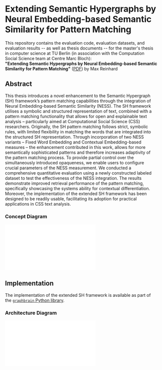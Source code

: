# Extending Semantic Hypergraphs by Neural Embedding-based Semantic Similarity for Pattern Matching
This repository contains the evaluation code, evaluation datasets, and evaluation results -- as well as thesis documents -- for the master's thesis in computer science at TU Berlin (in association with the Computation Social Science team at Centre Marc Bloch):  
**"Extending Semantic Hypergraphs by Neural Embedding-based Semantic Similarity for Pattern Matching"** ([PDF](docs/thesis/thesis.pdf)) by Max Reinhard

## Abstract
This thesis introduces a novel enhancement to the Semantic Hypergraph (SH) framework’s pattern matching capabilities through the integration of Neural Embedding-based Semantic Similarity (NESS). The SH framework utilises a symbolic and structured representation of text, combined with a pattern matching functionality that allows for open and explainable text analysis – particularly aimed at Computational Social Science (CSS) researchers. Originally, the SH pattern matching follows strict, symbolic rules, with limited flexibility in matching the words that are integrated into the structured SH representation. Through incorporation of two NESS variants – Fixed Word Embedding and Contextual Embedding-based measures – the enhancement contributed in this work, allows for more semantically sophisticated patterns and therefore increases adaptivity of the pattern matching process. To provide partial control over the simultaneously introduced opaqueness, we enable users to configure crucial parameters of the NESS measurement. We conducted a comprehensive quantitative evaluation using a newly constructed labeled dataset to test the effectiveness of the NESS integration. The results demonstrate improved retrieval performance of the pattern matching, specifically showcasing the systems ability for contextual differentiation. Moreover, the implementation of the extended SH framework has been designed to be readily usable, facilitating its adoption for practical applications in CSS text analysis.

### Concept Diagram
![Architecture Diagram](docs/resources/imgs/diagrams/concept-diagram.pdf)

## Implementation
The implementation of the extended SH framework is available as part of the [`graphbrain` Python library](https://github.com/graphbrain/graphbrain).

### Architecture Diagram
![Architecture Diagram](docs/resources/imgs/diagrams/graphbrain-architecture.pdf)